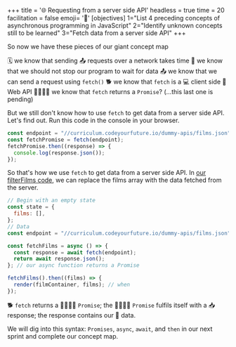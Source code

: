 +++
title = '🌐 Requesting from a server side API'
headless = true
time = 20
facilitation = false
emoji= '🧩'
[objectives]
1="List 4 preceding concepts of asynchronous programming in JavaScript"
2="Identify unknown concepts still to be learned"
3="Fetch data from a server side API"
+++

So now we have these pieces of our giant concept map

🗓️ we know that sending 📤 requests over a network takes time
🧵 we know that we should not stop our program to wait for data
📤 we know that we can send a request using `fetch()`
🐕 we know that `fetch` is a 💻 client side 🧰 Web API
🫱🏿‍🫲🏽 we know that `fetch` returns a `Promise`? (...this last one is pending)

But we still don't know how to use `fetch` to get data from a server side API. Let's find out. Run this code in the console in your browser.

```js
const endpoint = "//curriculum.codeyourfuture.io/dummy-apis/films.json";
const fetchPromise = fetch(endpoint);
fetchPromise.then((response) => {
  console.log(response.json());
});
```

So that's how we use `fetch` to get data from a server side API. In [our filterFilms code](https://curriculum.codeyourfuture.io/filterfilms), we can replace the films array with the data fetched from the server.

```js
// Begin with an empty state
const state = {
  films: [],
};
// Data
const endpoint = "//curriculum.codeyourfuture.io/dummy-apis/films.json";

const fetchFilms = async () => {
  const response = await fetch(endpoint);
  return await response.json();
}; // our async function returns a Promise

fetchFilms().then((films) => {
  render(filmContainer, films); // when
});
```

🐕 `fetch` returns a 🫱🏿‍🫲🏽 ‍`Promise`; the 🫱🏿‍🫲🏽 `Promise` fulfils itself with a 📥 response; the response contains our 💾 data.

We will dig into this syntax: `Promises`, `async`, `await`, and `then` in our next sprint and complete our concept map.
